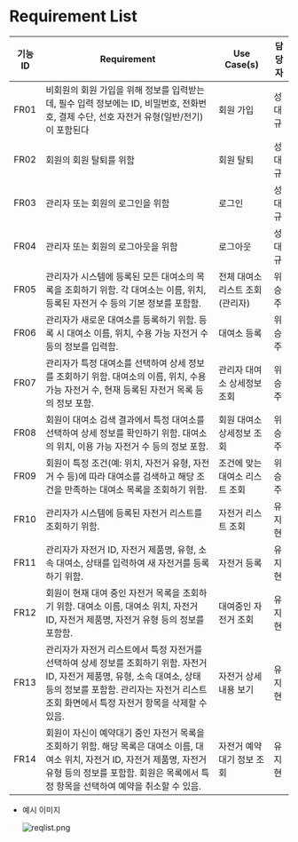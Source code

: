 # Requirement List

| 기능 ID | Requirement | Use Case(s) | 담당자 |
| --- | --- | --- | --- |
| FR01 | 비회원의 회원 가입을 위해 정보를 입력받는데, 필수 입력 정보에는 ID, 비밀번호, 전화번호, 결제 수단, 선호 자전거 유형(일반/전기)이 포함된다 | 회원 가입 | 성대규 |
| FR02 | 회원의 회원 탈퇴를 위함 | 회원 탈퇴 | 성대규 |
| FR03 | 관리자 또는 회원의 로그인을 위함 | 로그인 | 성대규 |
| FR04 | 관리자 또는 회원의 로그아웃을 위함 | 로그아웃 | 성대규 |
| FR05 | 관리자가 시스템에 등록된 모든 대여소의 목록을 조회하기 위함. 각 대여소는 이름, 위치, 등록된 자전거 수 등의 기본 정보를 포함함. | 전체 대여소 리스트 조회 (관리자) | 위승주 |
| FR06 | 관리자가 새로운 대여소를 등록하기 위함. 등록 시 대여소 이름, 위치, 수용 가능 자전거 수 등의 정보를 입력함. | 대여소 등록 | 위승주 |
| FR07 | 관리자가 특정 대여소를 선택하여 상세 정보를 조회하기 위함. 대여소의 이름, 위치, 수용 가능 자전거 수, 현재 등록된 자전거 목록 등의 정보 포함. | 관리자 대여소 상세정보 조회 | 위승주 |
| FR08 | 회원이 대여소 검색 결과에서 특정 대여소를 선택하여 상세 정보를 확인하기 위함. 대여소의 위치, 이용 가능 자전거 수 등의 정보 포함. | 회원 대여소 상세정보 조회 | 위승주 |
| FR09 | 회원이 특정 조건(예: 위치, 자전거 유형, 자전거 수 등)에 따라 대여소를 검색하고 해당 조건을 만족하는 대여소 목록을 조회하기 위함. | 조건에 맞는 대여소 리스트 조회 | 위승주 |
| FR10 | 관리자가 시스템에 등록된 자전거 리스트를 조회하기 위함.  | 자전거 리스트 조회 | 유지현 |
| FR11 | 관리자가 자전거 ID, 자전거 제품명, 유형, 소속 대여소, 상태를 입력하여 새 자전거를 등록하기 위함. | 자전거 등록 | 유지현 |
| FR12 | 회원이 현재 대여 중인 자전거 목록을 조회하기 위함. 대여소 이름, 대여소 위치, 자전거 ID, 자전거 제품명, 자전거 유형 등의 정보를 포함함. | 대여중인 자전거 조회 | 유지현 |
| FR13 | 관리자가 자전거 리스트에서 특정 자전거를 선택하여 상세 정보를 조회하기 위함. 자전거 ID, 자전거 제품명, 유형, 소속 대여소, 상태 등의 정보를 포함함. 관리자는 자전거 리스트 조회 화면에서 특정 자전거 항목을 삭제할 수 있음. | 자전거 상세내용 보기 | 유지현 |
| FR14 | 회원이 자신이 예약대기 중인 자전거 목록을 조회하기 위함. 해당 목록은 대여소 이름, 대여소 위치, 자전거 ID, 자전거 제품명, 자전거 유형 등의 정보를 포함함. 회원은 목록에서 특정 항목을 선택하여 예약을 취소할 수 있음. | 자전거 예약대기 정보 조회 | 유지현 |
- 예시 이미지
    
    ![reqlist.png](reqlist.png)